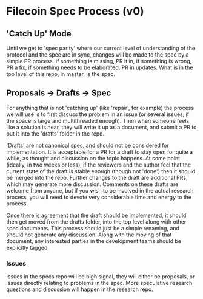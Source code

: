 # Filecoin Spec Process (v0)

## 'Catch Up' Mode

Until we get to 'spec parity' where our current level of understanding of the protocol and the spec are in sync, changes will be made to the spec by a simple PR process. If something is missing, PR it in, if something is wrong, PR a fix, if something needs to be elaborated, PR in updates. What is in the top level of this repo, in master, is the spec.

## Proposals -> Drafts -> Spec

For anything that is not 'catching up' (like 'repair', for example) the process we will use is to first discuss the problem in an issue (or several issues, if the space is large and multithreaded enough). Then when someone feels like a solution is near, they will write it up as a document, and submit a PR to put it into the 'drafts' folder in the repo.

'Drafts' are not canonical spec, and should not be considered for implementation. It is acceptable for a PR for a draft to stay open for quite a while, as thought and discussion on the topic happens. At some point (ideally, in two weeks or less), if the reviewers and the author feel that the current state of the draft is stable enough (though not 'done') then it should be merged into the repo. Further changes to the draft are additional PRs, which may generate more discussion. Comments on these drafts are welcome from anyone, but if you wish to be involved in the actual research process, you will need to devote very considerable time and energy to the process.

Once there is agreement that the draft should be implemented, it should then get moved from the drafts folder, into the top level along with other spec documents. This process should just be a simple renaming, and should not generate any discussion. Along with the moving of that document, any interested parties in the development teams should be explicitly tagged.

### Issues

Issues in the specs repo will be high signal, they will either be proposals, or issues directly relating to problems in the spec. More speculative research questions and discussion will happen in the research repo.